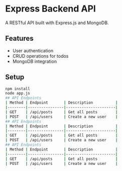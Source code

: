 # Express Backend API

A RESTful API built with Express.js and MongoDB.

## Features
- User authentication
- CRUD operations for todos
- MongoDB integration

## Setup
```bash
npm install
node app.js
## API Endpoints
| Method | Endpoint       | Description          |
|--------|----------------|----------------------|
| GET    | /api/posts     | Get all posts        |
| POST   | /api/users     | Create a new user    |
## API Endpoints
| Method | Endpoint       | Description          |
|--------|----------------|----------------------|
| GET    | /api/posts     | Get all posts        |
| POST   | /api/users     | Create a new user    |
## API Endpoints
| Method | Endpoint       | Description          |
|--------|----------------|----------------------|
| GET    | /api/posts     | Get all posts        |
| POST   | /api/users     | Create a new user    |
